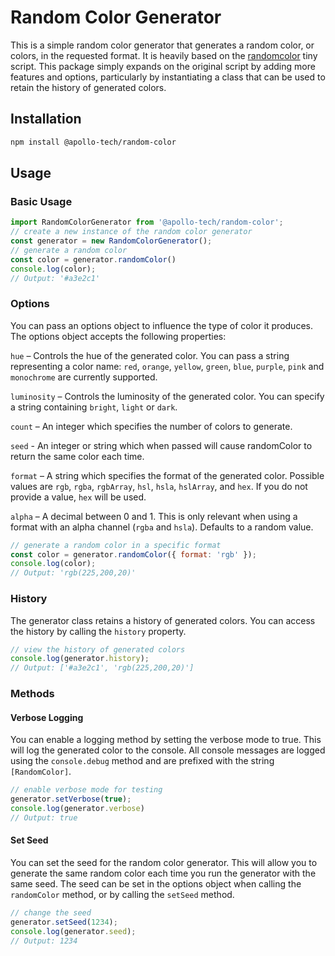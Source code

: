 # Random Color Generator

This is a simple random color generator that generates a random color, or colors, in the requested format. It is heavily
based on the [randomcolor](https://github.com/davidmerfield/randomColor) tiny script. This package simply expands
on the original script by adding more features and options, particularly by instantiating a class that can be used to
retain the history of generated colors.

## Installation

```bash
npm install @apollo-tech/random-color
```

## Usage

### Basic Usage
```javascript
import RandomColorGenerator from '@apollo-tech/random-color';
// create a new instance of the random color generator
const generator = new RandomColorGenerator();
// generate a random color
const color = generator.randomColor()
console.log(color);
// Output: '#a3e2c1'
```

### Options

You can pass an options object to influence the type of color it produces. The options object accepts the following properties:

`hue` – Controls the hue of the generated color. You can pass a string representing a color name: `red`, `orange`, `yellow`, 
`green`, `blue`, `purple`, `pink` and `monochrome` are currently supported.

`luminosity` – Controls the luminosity of the generated color. You can specify a string containing `bright`, `light` or `dark`.

`count` – An integer which specifies the number of colors to generate.

`seed` - An integer or string which when passed will cause randomColor to return the same color each time.

`format` – A string which specifies the format of the generated color. Possible values are `rgb`, `rgba`, `rgbArray`, `hsl`, `hsla`, `hslArray`, and `hex`.
If you do not provide a value, `hex` will be used.

`alpha` – A decimal between 0 and 1. This is only relevant when using a format with an alpha channel (`rgba` and `hsla`). Defaults to a random value.

```javascript
// generate a random color in a specific format
const color = generator.randomColor({ format: 'rgb' });
console.log(color);
// Output: 'rgb(225,200,20)'
```

### History

The generator class retains a history of generated colors. You can access the history by calling the `history` property.

```javascript
// view the history of generated colors
console.log(generator.history);
// Output: ['#a3e2c1', 'rgb(225,200,20)']
```

### Methods


#### Verbose Logging
You can enable a logging method by setting the verbose mode to true. This will log the generated color to the console.
All console messages are logged using the `console.debug` method and are prefixed with the string `[RandomColor]`.

```javascript
// enable verbose mode for testing
generator.setVerbose(true);
console.log(generator.verbose)
// Output: true
```

#### Set Seed

You can set the seed for the random color generator. This will allow you to generate the same random color each time
you run the generator with the same seed. The seed can be set in the options object when calling the `randomColor` method,
or by calling the `setSeed` method.

```javascript
// change the seed
generator.setSeed(1234);
console.log(generator.seed);
// Output: 1234
```

